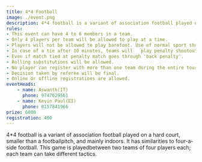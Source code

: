 ```yaml
---
title: 4*4 Football
image: ./event.png
description: 4*4 football is a variant of association football played on a hard court, smaller than a football pitch, and mainly indoors. It has similarities to four-a-side football. This game is played between two teams of four players each; each team can take different tactics.
rules: 
- This event can have 4 to 6 members in a team.
- Only 4 players per team will be allowed to play at a time.
- Players will not be allowed to play barefoot. Use of normal sport shoes or football studs is allowed. We also encourage you to get your own shin guards, which are of prime importance for your  safety.
- In case of a tie after 10 minutes, teams will   play penalty shootout.
- Even if match tied at penalty match goes through 'back penalty'.
- Rolling substitutions will be allowed.
- No player can register with more than one team during the entire tournament.
- Decision taken by referee will be final.
- Online or offline registrations are allowed.
eventHeads:
    - name: Aswanth(IT)
      phone: 9747629561
    - name: Kevin Paul(EI)
      phone: 8157841966
prize: 6000
registration: 400
---
```

4*4 football is a variant of association football played on a hard court, smaller than a footballpitch, and mainly indoors. It has similarities to four-a-side football. This game is playedbetween two teams of four players each; each team can take different tactics.